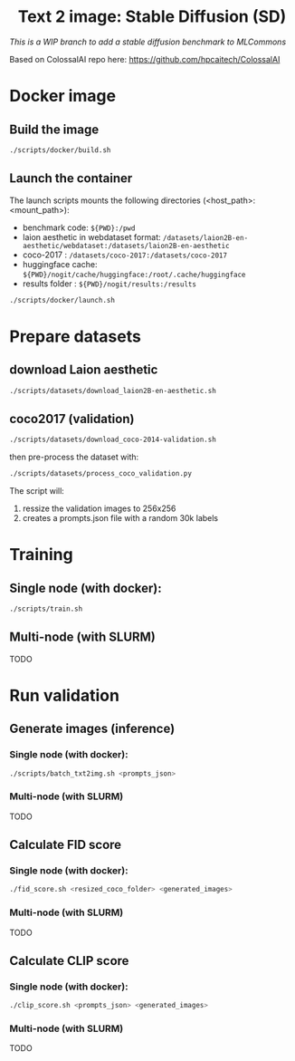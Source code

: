 <h1 align="center">Text 2 image: Stable Diffusion (SD)</h1>

*This is a WIP branch to add a stable diffusion benchmark to MLCommons*

Based on ColossalAI repo here: https://github.com/hpcaitech/ColossalAI


# Docker image

## Build the image
```bash
./scripts/docker/build.sh
```

## Launch the container
The launch scripts mounts the following directories (<host_path>:<mount_path>):
* benchmark code: `${PWD}:/pwd`
* laion aesthetic in webdataset format: `/datasets/laion2B-en-aesthetic/webdataset:/datasets/laion2B-en-aesthetic`
* coco-2017 : `/datasets/coco-2017:/datasets/coco-2017`
* huggingface cache: `${PWD}/nogit/cache/huggingface:/root/.cache/huggingface`
* results folder : `${PWD}/nogit/results:/results`

```bash
./scripts/docker/launch.sh
```

# Prepare datasets

## download Laion aesthetic
```bash
./scripts/datasets/download_laion2B-en-aesthetic.sh
```

## coco2017 (validation)

```bash
./scripts/datasets/download_coco-2014-validation.sh
```

then pre-process the dataset with:
```bash
./scripts/datasets/process_coco_validation.py
```
The script will:
1. ressize the validation images to 256x256
2. creates a prompts.json file with a random 30k labels

# Training
## Single node (with docker):
```bash
./scripts/train.sh
```

## Multi-node (with SLURM)
TODO

# Run validation
## Generate images (inference)
### Single node (with docker):
```bash
./scripts/batch_txt2img.sh <prompts_json>
```

### Multi-node (with SLURM)
TODO

## Calculate FID score
### Single node (with docker):
```bash
./fid_score.sh <resized_coco_folder> <generated_images>
```

### Multi-node (with SLURM)
TODO

## Calculate CLIP score
### Single node (with docker):
```bash
./clip_score.sh <prompts_json> <generated_images>
```

### Multi-node (with SLURM)
TODO
